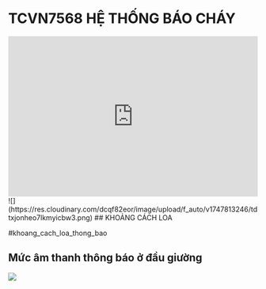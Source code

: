 # TCVN7568 HỆ THỐNG BÁO CHÁY

<div style="position:relative;padding-top:max(60%,324px);width:100%;height:0;"><iframe style="position:absolute;border:none;width:100%;height:100%;left:0;top:0;" src="https://online.fliphtml5.com/ntjwsz/xpej/"  seamless="seamless" scrolling="no" frameborder="0" allowtransparency="true" allowfullscreen="true" ></iframe></div>
![](https://res.cloudinary.com/dcqf82eor/image/upload/f_auto/v1747813246/tdtxjonheo7lkmyicbw3.png)
## KHOẢNG CÁCH LOA

#khoang_cach_loa_thong_bao 

## Mức âm thanh thông báo ở đầu giường

![](https://res.cloudinary.com/dcqf82eor/image/upload/f_auto/v1747815796/akuie8gnswvwxe3mcany.png)
